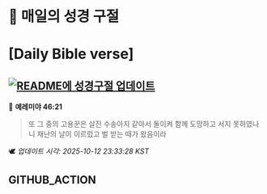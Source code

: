 # 🙏 매일의 성경 구절
# [Daily Bible verse]
## [![README에 성경구절 업데이트](https://github.com/DONGSUKA/first_test/actions/workflows/update-readme-bible.yml/badge.svg)](https://github.com/DONGSUKA/first_test/actions/workflows/update-readme-bible.yml)
<!-- START_BIBLE_VERSE -->
📖 **예레미야 46:21**
> 또 그 중의 고용꾼은 살진 수송아지 같아서 돌이켜 함께 도망하고 서지 못하였나니 재난의 날이 이르렀고 벌 받는 때가 왔음이라

🕊️ _업데이트 시각: 2025-10-12 23:33:28 KST_
  <!-- END_BIBLE_VERSE -->
## GITHUB_ACTION
